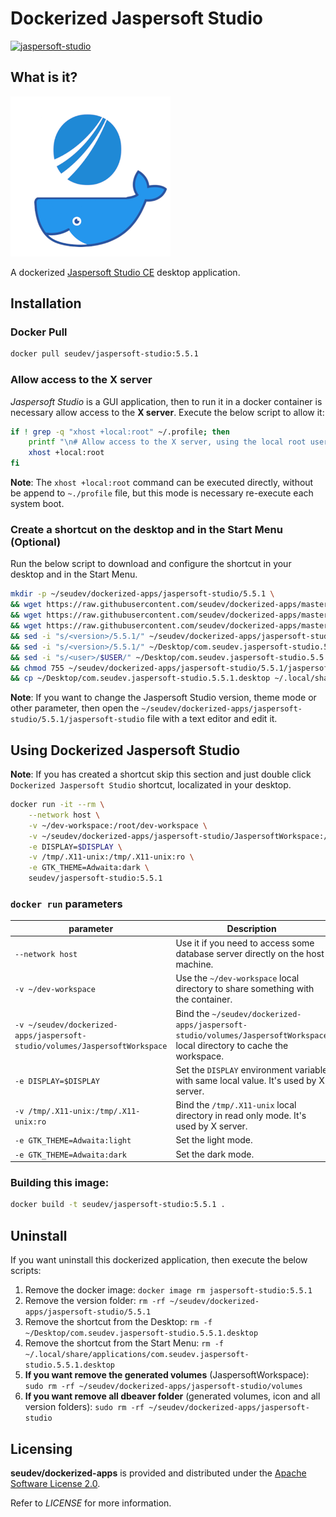 # Dockerized Jaspersoft Studio

[![jaspersoft-studio](http://dockeri.co/image/seudev/jaspersoft-studio)](https://hub.docker.com/r/seudev/jaspersoft-studio)

## What is it?

![dockerized-jaspersoft-studio-256px](https://raw.githubusercontent.com/seudev/dockerized-apps/master/jaspersoft-studio/dockerized-jaspersoft-studio-256px.png)

A dockerized [Jaspersoft Studio CE](https://community.jaspersoft.com/project/jaspersoft-studio) desktop application.

## Installation

### Docker Pull

```sh
docker pull seudev/jaspersoft-studio:5.5.1
```

### Allow access to the X server

*Jaspersoft Studio* is a GUI application, then to run it in a docker container is necessary allow access to the **X server**. Execute the below script to allow it:

```sh
if ! grep -q "xhost +local:root" ~/.profile; then
    printf "\n# Allow access to the X server, using the local root user\nxhost +local:root\n" >> ~/.profile
    xhost +local:root
fi
```

**Note**: The `xhost +local:root` command can be executed directly, without be append to `~./profile` file, but this mode is necessary re-execute each system boot.

### Create a shortcut on the desktop and in the Start Menu (Optional)

Run the below script to download and configure the shortcut in your desktop and in the Start Menu.

```sh
mkdir -p ~/seudev/dockerized-apps/jaspersoft-studio/5.5.1 \
&& wget https://raw.githubusercontent.com/seudev/dockerized-apps/master/jaspersoft-studio/jaspersoft-studio -O ~/seudev/dockerized-apps/jaspersoft-studio/5.5.1/jaspersoft-studio \
&& wget https://raw.githubusercontent.com/seudev/dockerized-apps/master/jaspersoft-studio/dockerized-jaspersoft-studio-256px.png -O ~/seudev/dockerized-apps/jaspersoft-studio/dockerized-jaspersoft-studio-256px.png \
&& wget https://raw.githubusercontent.com/seudev/dockerized-apps/master/jaspersoft-studio/com.seudev.jaspersoft-studio.desktop -O ~/Desktop/com.seudev.jaspersoft-studio.5.5.1.desktop \
&& sed -i "s/<version>/5.5.1/" ~/seudev/dockerized-apps/jaspersoft-studio/5.5.1/jaspersoft-studio \
&& sed -i "s/<version>/5.5.1/" ~/Desktop/com.seudev.jaspersoft-studio.5.5.1.desktop \
&& sed -i "s/<user>/$USER/" ~/Desktop/com.seudev.jaspersoft-studio.5.5.1.desktop \
&& chmod 755 ~/seudev/dockerized-apps/jaspersoft-studio/5.5.1/jaspersoft-studio ~/Desktop/com.seudev.jaspersoft-studio.5.5.1.desktop \
&& cp ~/Desktop/com.seudev.jaspersoft-studio.5.5.1.desktop ~/.local/share/applications
```

**Note**: If you want to change the Jaspersoft Studio version, theme mode or other parameter, then open the `~/seudev/dockerized-apps/jaspersoft-studio/5.5.1/jaspersoft-studio` file with a text editor and edit it.

## Using Dockerized Jaspersoft Studio

**Note**: If you has created a shortcut skip this section and just double click `Dockerized Jaspersoft Studio` shortcut, localizated in your desktop.

```sh
docker run -it --rm \
    --network host \
    -v ~/dev-workspace:/root/dev-workspace \
    -v ~/seudev/dockerized-apps/jaspersoft-studio/JaspersoftWorkspace:/root/JaspersoftWorkspace \
    -e DISPLAY=$DISPLAY \
    -v /tmp/.X11-unix:/tmp/.X11-unix:ro \
    -e GTK_THEME=Adwaita:dark \
    seudev/jaspersoft-studio:5.5.1
```

### `docker run` parameters

| **parameter**                                                               | **Description**                                                                                                           |
| --------------------------------------------------------------------------- | ------------------------------------------------------------------------------------------------------------------------- |
| `--network host`                                                            | Use it if you need to access some database server directly on the host machine.                                           |
| `-v ~/dev-workspace`                                                        | Use the `~/dev-workspace` local directory to share something with the container.                                          |
| `-v ~/seudev/dockerized-apps/jaspersoft-studio/volumes/JaspersoftWorkspace` | Bind the `~/seudev/dockerized-apps/jaspersoft-studio/volumes/JaspersoftWorkspace` local directory to cache the workspace. |
| `-e DISPLAY=$DISPLAY`                                                       | Set the `DISPLAY` environment variable with same local value. It's used by X server.                                      |
| `-v /tmp/.X11-unix:/tmp/.X11-unix:ro`                                       | Bind the `/tmp/.X11-unix` local directory in read only mode. It's used by X server.                                       |
| `-e GTK_THEME=Adwaita:light`                                                | Set the light mode.                                                                                                       |
| `-e GTK_THEME=Adwaita:dark`                                                 | Set the dark mode.                                                                                                        |

### Building this image:

```sh
docker build -t seudev/jaspersoft-studio:5.5.1 .
```

## Uninstall

If you want uninstall this dockerized application, then execute the below scripts:

1. Remove the docker image: `docker image rm jaspersoft-studio:5.5.1`
1. Remove the version folder: `rm -rf ~/seudev/dockerized-apps/jaspersoft-studio/5.5.1`
1. Remove the shortcut from the Desktop: `rm -f ~/Desktop/com.seudev.jaspersoft-studio.5.5.1.desktop`
1. Remove the shortcut from the Start Menu: `rm -f ~/.local/share/applications/com.seudev.jaspersoft-studio.5.5.1.desktop`
1. **If you want remove the generated volumes** (JaspersoftWorkspace): `sudo rm -rf ~/seudev/dockerized-apps/jaspersoft-studio/volumes`
1. **If you want remove all dbeaver folder** (generated volumes, icon and all version folders): `sudo rm -rf ~/seudev/dockerized-apps/jaspersoft-studio`

## Licensing

**seudev/dockerized-apps** is provided and distributed under the [Apache Software License 2.0](http://www.apache.org/licenses/LICENSE-2.0).

Refer to *LICENSE* for more information.
